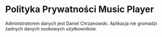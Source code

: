 # Polityka Prywatności Music Player
Administratorem danych jest Daniel Chrzanowski. Aplikacja nie gromadzi żadnych danych osobowych użytkowników.
